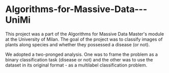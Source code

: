 # Algorithms-for-Massive-Data---UniMi

This project was a part of the Algorithms for Massive Data Master's module at the University of Milan. The goal of the project was to classify images of plants along species and whether they possessed a disease (or not).

We adopted a two-pronged analysis. One was to frame the problem as a binary classification task (disease or not) and the other was to use the dataset in its original format - as a multilabel classification problem.
